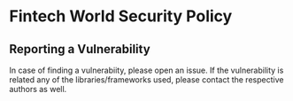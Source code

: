 # Fintech World Security Policy

## Reporting a Vulnerability

In case of finding a vulnerabiity, please open an issue. If the vulnerability is related any of the libraries/frameworks used, please contact the respective authors as well.

